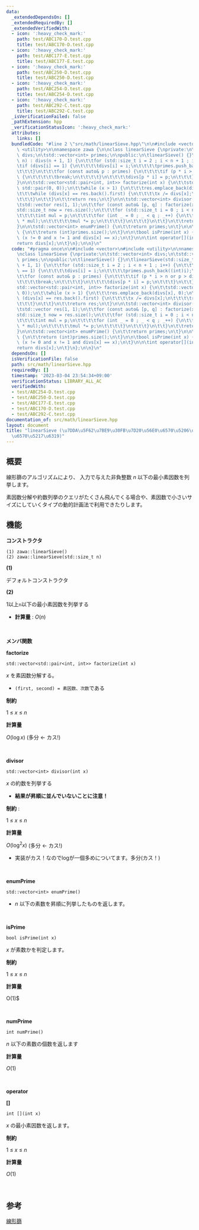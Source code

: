 ```yaml
---
data:
  _extendedDependsOn: []
  _extendedRequiredBy: []
  _extendedVerifiedWith:
  - icon: ':heavy_check_mark:'
    path: test/ABC170-D.test.cpp
    title: test/ABC170-D.test.cpp
  - icon: ':heavy_check_mark:'
    path: test/ABC177-E.test.cpp
    title: test/ABC177-E.test.cpp
  - icon: ':heavy_check_mark:'
    path: test/ABC250-D.test.cpp
    title: test/ABC250-D.test.cpp
  - icon: ':heavy_check_mark:'
    path: test/ABC254-D.test.cpp
    title: test/ABC254-D.test.cpp
  - icon: ':heavy_check_mark:'
    path: test/ABC292-C.test.cpp
    title: test/ABC292-C.test.cpp
  _isVerificationFailed: false
  _pathExtension: hpp
  _verificationStatusIcon: ':heavy_check_mark:'
  attributes:
    links: []
  bundledCode: "#line 2 \"src/math/linearSieve.hpp\"\n\n#include <vector>\n#include\
    \ <utility>\n\nnamespace zawa {\n\nclass linearSieve {\nprivate:\n\tstd::vector<int>\
    \ divs;\n\tstd::vector<int> primes;\n\npublic:\n\tlinearSieve() {}\n\tlinearSieve(std::size_t\
    \ n) : divs(n + 1, 1) {\n\t\tfor (std::size_t i = 2 ; i < n + 1 ; i++) {\n\t\t\
    \tif (divs[i] == 1) {\n\t\t\t\tdivs[i] = i;\n\t\t\t\tprimes.push_back((int)i);\n\
    \t\t\t}\n\t\t\tfor (const auto& p : primes) {\n\t\t\t\tif (p * i > n or p > divs[i])\
    \ {\n\t\t\t\t\tbreak;\n\t\t\t\t}\n\t\t\t\tdivs[p * i] = p;\n\t\t\t}\n\t\t}\n\t\
    }\n\n\tstd::vector<std::pair<int, int>> factorize(int x) {\n\t\tstd::vector res(0,\
    \ std::pair(0, 0));\n\t\twhile (x > 1) {\n\t\t\tres.emplace_back(divs[x], 0);\n\
    \t\t\twhile (divs[x] == res.back().first) {\n\t\t\t\tx /= divs[x];\n\t\t\t\tres.back().second++;\n\
    \t\t\t}\n\t\t}\n\t\treturn res;\n\t}\n\n\tstd::vector<int> divisor(int x) {\n\t\
    \tstd::vector res(1, 1);\n\t\tfor (const auto& [p, q] : factorize(x)) {\n\t\t\t\
    std::size_t now = res.size();\n\t\t\tfor (std::size_t i = 0 ; i < now ; i++) {\n\
    \t\t\t\tint mul = p;\n\t\t\t\tfor (int _ = 0 ; _ < q ; _++) {\n\t\t\t\t\tres.emplace_back(res[i]\
    \ * mul);\n\t\t\t\t\tmul *= p;\n\t\t\t\t}\n\t\t\t}\n\t\t}\n\t\treturn res;\n\t\
    }\n\n\tstd::vector<int> enumPrime() {\n\t\treturn primes;\n\t}\n\n\tint numPrime()\
    \ {\n\t\treturn (int)primes.size();\n\t}\n\n\tbool isPrime(int x) {\n\t\treturn\
    \ (x != 0 and x != 1 and divs[x] == x);\n\t}\n\n\tint operator[](int x) {\n\t\t\
    return divs[x];\n\t}\n};\n\n}\n"
  code: "#pragma once\n\n#include <vector>\n#include <utility>\n\nnamespace zawa {\n\
    \nclass linearSieve {\nprivate:\n\tstd::vector<int> divs;\n\tstd::vector<int>\
    \ primes;\n\npublic:\n\tlinearSieve() {}\n\tlinearSieve(std::size_t n) : divs(n\
    \ + 1, 1) {\n\t\tfor (std::size_t i = 2 ; i < n + 1 ; i++) {\n\t\t\tif (divs[i]\
    \ == 1) {\n\t\t\t\tdivs[i] = i;\n\t\t\t\tprimes.push_back((int)i);\n\t\t\t}\n\t\
    \t\tfor (const auto& p : primes) {\n\t\t\t\tif (p * i > n or p > divs[i]) {\n\t\
    \t\t\t\tbreak;\n\t\t\t\t}\n\t\t\t\tdivs[p * i] = p;\n\t\t\t}\n\t\t}\n\t}\n\n\t\
    std::vector<std::pair<int, int>> factorize(int x) {\n\t\tstd::vector res(0, std::pair(0,\
    \ 0));\n\t\twhile (x > 1) {\n\t\t\tres.emplace_back(divs[x], 0);\n\t\t\twhile\
    \ (divs[x] == res.back().first) {\n\t\t\t\tx /= divs[x];\n\t\t\t\tres.back().second++;\n\
    \t\t\t}\n\t\t}\n\t\treturn res;\n\t}\n\n\tstd::vector<int> divisor(int x) {\n\t\
    \tstd::vector res(1, 1);\n\t\tfor (const auto& [p, q] : factorize(x)) {\n\t\t\t\
    std::size_t now = res.size();\n\t\t\tfor (std::size_t i = 0 ; i < now ; i++) {\n\
    \t\t\t\tint mul = p;\n\t\t\t\tfor (int _ = 0 ; _ < q ; _++) {\n\t\t\t\t\tres.emplace_back(res[i]\
    \ * mul);\n\t\t\t\t\tmul *= p;\n\t\t\t\t}\n\t\t\t}\n\t\t}\n\t\treturn res;\n\t\
    }\n\n\tstd::vector<int> enumPrime() {\n\t\treturn primes;\n\t}\n\n\tint numPrime()\
    \ {\n\t\treturn (int)primes.size();\n\t}\n\n\tbool isPrime(int x) {\n\t\treturn\
    \ (x != 0 and x != 1 and divs[x] == x);\n\t}\n\n\tint operator[](int x) {\n\t\t\
    return divs[x];\n\t}\n};\n\n}\n"
  dependsOn: []
  isVerificationFile: false
  path: src/math/linearSieve.hpp
  requiredBy: []
  timestamp: '2023-03-04 23:54:34+09:00'
  verificationStatus: LIBRARY_ALL_AC
  verifiedWith:
  - test/ABC254-D.test.cpp
  - test/ABC250-D.test.cpp
  - test/ABC177-E.test.cpp
  - test/ABC170-D.test.cpp
  - test/ABC292-C.test.cpp
documentation_of: src/math/linearSieve.hpp
layout: document
title: "linearSieve (\u7DDA\u5F62\u7BE9\u30FB\u7D20\u56E0\u6570\u5206\u89E3/\u7D04\
  \u6570\u5217\u6319)"
---
```


## 概要

線形篩のアルゴリズムにより、 入力で与えた非負整数 $n$ 以下の最小素因数を列挙します。

素因数分解や約数列挙のクエリがたくさん飛んでくる場合や、素因数で小さいサイズにしていくタイプの動的計画法で利用できたりします。

## 機能

**コンストラクタ**

```
(1) zawa::linearSieve()
(2) zawa::linearSieve(std::size_t n)
```
**(1)**

デフォルトコンストラクタ

**(2)**

1以上`n`以下の最小素因数を列挙する

- **計算量** : $O(n)$

<br />

**メンバ関数**

**factorize**
```
std::vector<std::pair<int, int>> factorize(int x)
```
$x$ を素因数分解する。
- `(first, second) = 素因数、次数`である

**制約** 

$1\ \le\ x\ \le\ n$


**計算量** 

$O(\log x)$ (多分 <- カス!)

<br />

**divisor**
```
std::vector<int> divisor(int x)
```
$x$ の約数を列挙する
- **結果が昇順に並んでいないことに注意！**

**制約** : 

$1\ \le\ x\ \le\ n$

**計算量** 

$O(\log^2 x)$ (多分 <- カス!)
- 実装がカス！なのでlogが一個多めについてます。多分(カス！)

<br />

**enumPrime**
```
std::vector<int> enumPrime()
```
- $n$ 以下の素数を昇順に列挙したものを返します。

<br />

**isPrime**
```
bool isPrime(int x)
```

$x$ が素数かを判定します。

**制約**

$1\ \le\ x\ \le\ n$

**計算量**

O(1)$

<br />

**numPrime**
```
int numPrime()
```

$n$ 以下の素数の個数を返します

**計算量**

$O(1)$

<br />

**operator**

**[]**
```
int [](int x)
```

$x$ の最小素因数を返します。

**制約**

$1\ \le\ x\ \le\ n$

**計算量**

$O(1)$

<br />

## 参考

[線形篩](https://37zigen.com/linear-sieve/)
